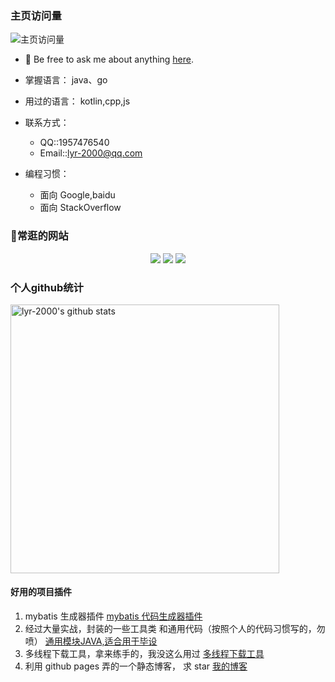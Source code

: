 ###  主页访问量

![主页访问量](https://count.getloli.com/get/@lyr-2000.github.readme)


- 💬 Be free to ask me about anything [here](https://github.com/lyr-2000/lyr-2000/issues).
- 掌握语言： java、go
- 用过的语言： kotlin,cpp,js


- 联系方式：
  - QQ::1957476540
  - Email::lyr-2000@qq.com
- 编程习惯：
  - 面向 Google,baidu
  - 面向 StackOverflow
 


###  🔗常逛的网站

<p align="center">
<a target="_blank" url="https://www.bilibili.com/"><img src="https://img.shields.io/badge/Bilibili-宅男快乐网-00A1D6?style=for-the-badge&logo=Bilibili&labelColor=ffffff"/></a>
<a target="_blank" url="https://github.com/"><img src="https://img.shields.io/badge/GitHub-程序员交友平台-181717?style=for-the-badge&logo=GitHub&logoColor=181717&labelColor=ffffff"/></a>
<a target="_blank" url="https://www.zhihu.com/"><img src="https://img.shields.io/badge/知乎-大型装逼社区-0084FF?style=for-the-badge&logo=ZhiHu&logoColor=0084FF&labelColor=ffffff"/></a>
</p>





### 个人github统计
<img src="https://github-readme-stats.vercel.app/api?username=lyr-2000&show_icons=true" width="430px" alt="lyr-2000's github stats" title="lyr-2000's github stats" />

#### 好用的项目插件
1. mybatis 生成器插件   [mybatis 代码生成器插件](https://github.com/lyr-2000/mybatis-plugin-util-starter)
2. 经过大量实战，封装的一些工具类 和通用代码（按照个人的代码习惯写的，勿喷） [通用模块JAVA,适合用于毕设](https://github.com/lyr-2000/common-web-api-starter)
3. 多线程下载工具，拿来练手的，我没这么用过 [多线程下载工具](https://github.com/lyr-2000/go-downloader)
4. 利用 github pages 弄的一个静态博客， 求 star  [我的博客](https://github.com/lyr-2000/lyr-2000.github.io)



